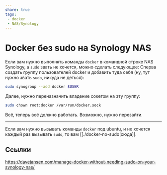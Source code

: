 ```yaml
---
share: true
tags:
 - docker
 - NAS/Synology
---
```

# Docker без sudo на Synology NAS

Если вам нужно выполнять команды `docker` в командной строке NAS Synology, а `sudo` звать не хочется, можно сделать следующее:
Сперва создать группу пользователей docker и добавить туда себя (ну, тут нужно звать `sudo`, никуда не деться):
```bash
sudo synogroup --add docker $USER
```
Далее, нужно переназначить владение сокетом на эту группу:
```bash
sudo chown root:docker /var/run/docker.sock
```
Всё, теперь всё должно работать. Возможно, нужно перезайти.

---
Если вам нужно вызывать команды `docker` под ubuntu, и не хочется каждый раз вызывать `sudo`, то вам [[./docker-no-sudo|сюда]].

## Ссылки
https://davejansen.com/manage-docker-without-needing-sudo-on-your-synology-nas/
